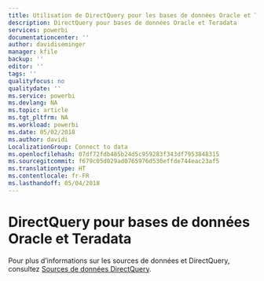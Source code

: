 ```yaml
---
title: Utilisation de DirectQuery pour les bases de données Oracle et Teradata dans Power BI
description: DirectQuery pour bases de données Oracle et Teradata
services: powerbi
documentationcenter: ''
author: davidiseminger
manager: kfile
backup: ''
editor: ''
tags: ''
qualityfocus: no
qualitydate: ''
ms.service: powerbi
ms.devlang: NA
ms.topic: article
ms.tgt_pltfrm: NA
ms.workload: powerbi
ms.date: 05/02/2018
ms.author: davidi
LocalizationGroup: Connect to data
ms.openlocfilehash: 07df72fdb485b24d5c959283f343df7953848315
ms.sourcegitcommit: f679c05d029ad0765976d530effde744eac23af5
ms.translationtype: HT
ms.contentlocale: fr-FR
ms.lasthandoff: 05/04/2018
---
```

# <a name="directquery-for-oracle-and-teradata-databases"></a>DirectQuery pour bases de données Oracle et Teradata
Pour plus d’informations sur les sources de données et DirectQuery, consultez [Sources de données DirectQuery](desktop-directquery-data-sources.md).

